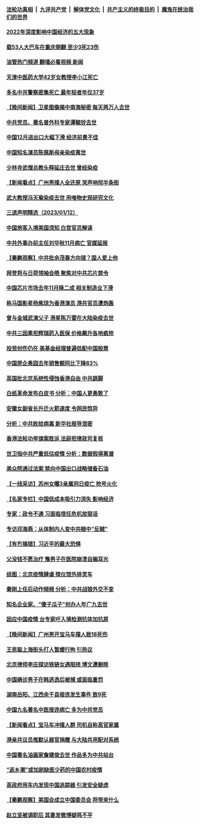 ####  [法轮功真相](../../../../basic/blob/master/README.md?t=01132012) &nbsp;|&nbsp; [九评共产党](../../../../9ping.md/blob/master/README.md?t=01132012) &nbsp;|&nbsp; [解体党文化](../../../../jtdwh.md/blob/master/README.md?t=01132012)  &nbsp;|&nbsp; [共产主义的终极目的](../../../../gczydzjmd.md/blob/master/README.md?t=01132012) &nbsp;|&nbsp; [魔鬼在统治我们的世界](../../../../mgztzwmdsj.md/blob/master/README.md?t=01132012) 

#### [2022年深度影响中国经济的五大现象](../pages/nsc413/n13906152.md?t=01132012) 

#### [载53人大巴车在重庆侧翻 至少3死23伤](../pages/nsc413/n13906240.md?t=01132012) 

#### [油管热门频道 翻墙必看视频 新闻](http://129.146.143.75:81/youtube.html?01132012)

#### [天津中医药大学42岁女教授李小江死亡](../pages/nsc413/n13906153.md?t=01132012) 

#### [多名中共警察密集死亡 最年轻者年仅37岁](../pages/nsc413/n13906069.md?t=01132012) 


#### [【晚间新闻】卫星图像揭中南海秘密 每天两万人去世](../pages/nsc413/n13906115.md?t=01132012) 



#### [中共党员、著名普外科专家谭毓铨去世](../pages/nsc413/n13906097.md?t=01132012) 

#### [中国12月进出口大幅下滑 经济前景不佳](../pages/nsc413/n13906082.md?t=01132012) 

#### [中国知名演员陈佩斯母亲染疫离世](../pages/nsc413/n13905907.md?t=01132012) 

#### [少林寺武僧总教头释延庄去世 曾经染疫](../pages/nsc413/n13905998.md?t=01132012) 

#### [【新闻看点】广州男撞人全还原 哭声响彻半条街](../pages/nsc413/n13905824.md?t=01132012) 

#### [武大教授冯天瑜染疫去世 用唯物史观研究文化](../pages/nsc413/n13905798.md?t=01132012) 


#### [三退声明精选（2023/01/12）](../pages/nsc413/n13905953.md?t=01132012) 

#### [中国旅客入境美国须知 白宫官员解读](../pages/nsc413/n13905840.md?t=01132012) 

#### [中共外事办前主任刘华秋11月病亡 官媒延报](../pages/nsc413/n13905783.md?t=01132012) 

#### [【秦鹏观察】中共批余茂春方向错？国人爱上他](../pages/nsc413/n13905757.md?t=01132012) 

#### [拜登将与日荷领袖会晤 聚焦对中共芯片禁令](../pages/nsc413/n13905769.md?t=01132012) 

#### [中国芯片市场去年11月降二成 相关制造业下滑](../pages/nsc413/n13905682.md?t=01132012) 

#### [称马国影星杨紫琼为香港演员 港共官员遭炮轰](../pages/nsc413/n13905708.md?t=01132012) 

#### [曾与金城武演父子 港星陈万雷在大陆染疫去世](../pages/nsc413/n13905743.md?t=01132012) 

#### [中共三因素拒辉瑞药入医保 价格飙升各地疯抢](../pages/nsc413/n13905542.md?t=01132012) 

#### [投资创伤仍在 美基金经理普遍低配中国股票](../pages/nsc413/n13905691.md?t=01132012) 

#### [中国房企奥园去年销售额同比下降83%](../pages/nsc413/n13905697.md?t=01132012) 

#### [英国批北京系统性侵蚀香港自由 中共跳脚](../pages/nsc413/n13905687.md?t=01132012) 

#### [白纸革命发布白皮书 分析：中国人更勇敢了](../pages/nsc413/n13905653.md?t=01132012) 

#### [安徽女副省长升迁火箭速度 令网民惊异](../pages/nsc413/n13905674.md?t=01132012) 

#### [分析：中共败给病毒 新华社报导泄密](../pages/nsc413/n13905062.md?t=01132012) 

#### [香港法轮功举旗案胜诉 法庭拒律政司复核](../pages/nsc413/n13905668.md?t=01132012) 

#### [世卫指中共严重低估疫情 分析：数据假得离谱](../pages/nsc413/n13905345.md?t=01132012) 

#### [美众院通过法案 禁向中国出口战略储备石油](../pages/nsc413/n13905660.md?t=01132012) 

#### [【一线采访】苏州女曝3亲属同日疫亡 抢号火化](../pages/nsc413/n13905370.md?t=01132012) 

#### [【名家专栏】中国低成本吸引力消失 影响经济](../pages/nsc413/n13905515.md?t=01132012) 

#### [专家：政令不通 习面临信任危机放狠话](../pages/nsc413/n13905497.md?t=01132012) 

#### [专访邓海燕：从体制内人变中共眼中“反贼”](../pages/nsc413/n13905074.md?t=01132012) 

#### [【有冇搞错】习近平的最大恐惧](../pages/nsc413/n13905319.md?t=01132012) 

#### [父没钱不愿治疗 豫男子在医院崩溃自搧耳光](../pages/nsc413/n13905318.md?t=01132012) 

#### [组图：北京疫情肆虐 殡仪馆外排灵车](../pages/nsc413/n13905369.md?t=01132012) 

#### [秦刚上任后动作频频 分析：中共战狼外交不变](../pages/nsc413/n13905305.md?t=01132012) 

#### [知名企业家、“傻子瓜子”创办人年广九去世](../pages/nsc413/n13905354.md?t=01132012) 

#### [因应中国疫情 台专家吁入境检测抗体加抗原](../pages/nsc413/n13905274.md?t=01132012) 

#### [【晚间新闻】广州男开宝马车撞人致18死伤](../pages/nsc413/n13905330.md?t=01132012) 




#### [王思聪上海街头打人暂缓行拘 引热议](../pages/nsc413/n13905242.md?t=01132012) 

#### [北京律师李庄探访铁链女遇阻挠 博文遭删除](../pages/nsc413/n13905176.md?t=01132012) 

#### [中国确诊男子在韩逃逸后被捕 或面临重罚](../pages/nsc413/n13905164.md?t=01132012) 

#### [湖南岳阳、江西余干县接连发生事件 致9死](../pages/nsc413/n13905091.md?t=01132012) 

#### [中国九名著名中医接连病亡 多为中共党员](../pages/nsc413/n13905179.md?t=01132012) 

#### [【新闻看点】宝马车冲撞人群 司机自称高官家属](../pages/nsc413/n13904967.md?t=01132012) 

#### [港亲共议员推默认器官捐赠 与大陆共用配对系统](../pages/nsc413/n13905168.md?t=01132012) 


#### [中国著名油画家詹建俊去世 作品多为中共站台](../pages/nsc413/n13905015.md?t=01132012) 

#### [“返乡潮”或加剧缺医少药的中国农村疫情](../pages/nsc413/n13904872.md?t=01132012) 

#### [英政府用车内发现中国追踪器 引发安全疑虑](../pages/nsc413/n13904978.md?t=01132012) 

#### [【秦鹏观察】美国会成立中国委员会 将带来什么](../pages/nsc413/n13904962.md?t=01132012) 

#### [赵立坚被调职后 其妻发微博疑鸣不平](../pages/nsc413/n13905045.md?t=01132012) 

<img src='http://gfw-breaker.win/goodnews/indexes/nsc413.md' width='0px' height='0px'/>
